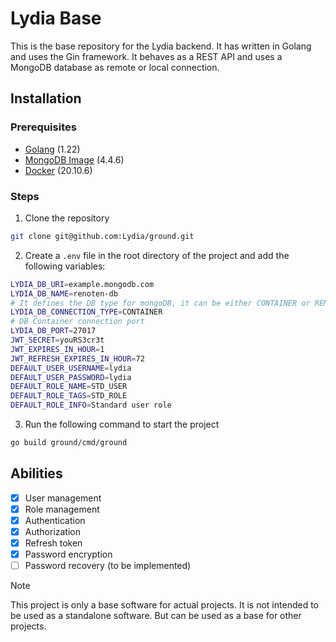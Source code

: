 # Lydia Base

This is the base repository for the Lydia backend. It has written in Golang and uses the Gin framework. It behaves as a REST API and uses a MongoDB database as remote or local connection.

## Installation

### Prerequisites

- [Golang](https://golang.org/doc/install) (1.22)
- [MongoDB Image](https://hub.docker.com/_/mongo) (4.4.6)
- [Docker](https://docs.docker.com/get-docker/) (20.10.6)

### Steps

1. Clone the repository

```bash
git clone git@github.com:Lydia/ground.git
```

2. Create a `.env` file in the root directory of the project and add the following variables:

```bash
LYDIA_DB_URI=example.mongodb.com
LYDIA_DB_NAME=renoten-db
# It defines the DB type for mongoDB, it can be either CONTAINER or REMOTE
LYDIA_DB_CONNECTION_TYPE=CONTAINER
# DB Container connection port
LYDIA_DB_PORT=27017
JWT_SECRET=youRS3cr3t
JWT_EXPIRES_IN_HOUR=1
JWT_REFRESH_EXPIRES_IN_HOUR=72
DEFAULT_USER_USERNAME=lydia
DEFAULT_USER_PASSWORD=lydia
DEFAULT_ROLE_NAME=STD_USER
DEFAULT_ROLE_TAGS=STD_ROLE
DEFAULT_ROLE_INFO=Standard user role
```

3. Run the following command to start the project

```bash
go build ground/cmd/ground
```

## Abilities

- [x] User management
- [x] Role management
- [x] Authentication
- [x] Authorization
- [x] Refresh token
- [x] Password encryption
- [ ] Password recovery (to be implemented)

> [!NOTE]
> This project is only a base software for actual projects. It is not intended to be used as a standalone software. But can be used as a base for other projects.
